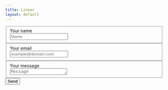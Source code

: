 ```yaml
---
title: Linear
layout: default
---
```

<div id="main">
		<div class="container">
			<div class="row">
				<form action="//formspree.io/rammysmailbox@domain.com" method="POST">
					 <fieldset>
					 <label for="name">Your name</label><br>
					 <input type="text" name="name" placeholder="Name" required>
					 </fieldset>
					 <fieldset>
					 <label for="_replyto">Your email</label><br>
					 <input type="email" name="_replyto" placeholder="example@domain.com" required>
					 </fieldset>
					 <fieldset>
					 <label for="message">Your message</label><br>
					 <textarea name="message" rows="1" placeholder="Message" required></textarea>
					 </fieldset>
					 <input class="hidden" type="text" name="_gotcha" style="display:none">
					 <input type="hidden" name="_subject"  value="Message via http://rammygit.github.io/linearblog">
					 <input class="button submit" type="submit" value="Send">
				</form>
			</div>
		</div>
	</div>

